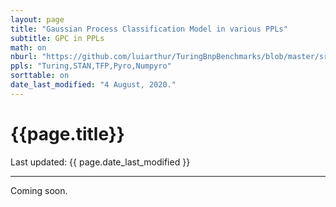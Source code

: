 ```yaml
---
layout: page
title: "Gaussian Process Classification Model in various PPLs"
subtitle: GPC in PPLs
math: on
nburl: "https://github.com/luiarthur/TuringBnpBenchmarks/blob/master/src/gp-binary/notebooks/"
ppls: "Turing,STAN,TFP,Pyro,Numpyro"
sorttable: on
date_last_modified: "4 August, 2020."
---
```


<!--
Tables were generated via:
https://jekyllrb.com/tutorials/csv-to-table/
-->


# {{page.title}}

Last updated: {{ page.date_last_modified }}

***

Coming soon.

[1]: http://www.gaussianprocess.org/gpml/
[2]: http://www.gaussianprocess.org/gpml/chapters/RW2.pdf
[3]: https://aws.amazon.com/ec2/instance-types/c5/
